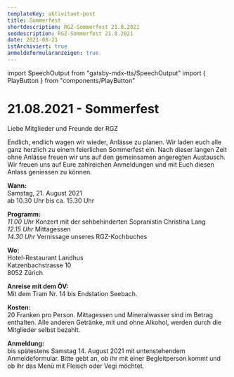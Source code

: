 ```yaml
---
templateKey: aktivitaet-post
title: Sommerfest
shortdescription: RGZ-Sommerfest 21.8.2021
seodescription: RGZ-Sommerfest 21.8.2021
date: 2021-08-21
istArchiviert: true
anmeldeformularanzeigen: true
---
```

import SpeechOutput from "gatsby-mdx-tts/SpeechOutput"
import { PlayButton } from "components/PlayButton"

<SpeechOutput id="sommerfest-2021-08-21" customPlayButton={PlayButton}>

# 21.08.2021 - Sommerfest

Liebe Mitglieder und Freunde der RGZ

Endlich, endlich wagen wir wieder, Anlässe zu planen. Wir laden euch alle ganz herzlich zu einem feierlichen Sommerfest ein. Nach dieser langen Zeit ohne Anlässe freuen wir uns auf den gemeinsamen angeregten Austausch.   
Wir freuen uns auf Eure zahlreichen Anmeldungen und mit Euch diesen Anlass geniessen zu können. 
	

**Wann:**	
Samstag, 21. August 2021  
ab 10.30 Uhr bis ca. 15.30 Uhr

**Programm:**  
*11.00 Uhr*	Konzert mit der sehbehinderten Sopranistin Christina Lang   
*12.15 Uhr* 	Mittagessen  
*14.30 Uhr*	Vernissage unseres RGZ-Kochbuches


**Wo:**   
Hotel-Restaurant Landhus  
		Katzenbachstrasse 10  
		8052 Zürich


**Anreise mit dem ÖV:**  
Mit dem Tram Nr. 14 bis Endstation Seebach. 
	

**Kosten:** 	  
20 Franken pro Person. Mittagessen und Mineralwasser sind im Betrag enthalten. Alle anderen Getränke, mit und ohne Alkohol, werden durch die Mitglieder selbst bezahlt.  

**Anmeldung:**	
bis spätestens Samstag 14. August 2021 mit untenstehendem Anmeldeformular. Bitte gebt an, ob ihr mit einer Begleitperson kommt und ob ihr das Menü mit Fleisch oder Vegi möchtet.


</SpeechOutput>